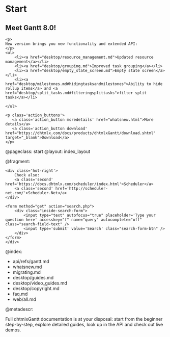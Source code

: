 Start
=====
<div class="newsblock">
    <h2>Meet Gantt 8.0!</h2>
    
    <p>
    New version brings you new functionality and extended API:
    </p>
    <ul>
		<li><a href="desktop/resource_management.md">Updated resource management</a></li>  
        <li><a href="desktop/grouping.md">Improved task grouping</a></li>      
        <li><a href="desktop/empty_state_screen.md">Empty state screen</a></li>   
        <li><a href="desktop/milestones.md#hidingtasksandmilestones">Ability to hide rollup items</a> and <a href="desktop/split_tasks.md#filteringsplittasks">filter split tasks</a></li>   
        
	</ul>

    <p class='action_buttons'>
       <a class='action_button moredetails' href="whatsnew.html">More details</a>
       <a class='action_button download' href="https://dhtmlx.com/docs/products/dhtmlxGantt/download.shtml" target="_blank">Download</a>
    </p>
</div>

<div class='hands'></div>
<div class='tablet'></div>


@pageclass: start
@layout: index_layout

@fragment: <div class='hot-news'>
	<div class='inside-hot'>
    
    <div class='hot-right'>
    	Check also:    	
    	<a class='second' href='https://docs.dhtmlx.com/scheduler/index.html'>Scheduler</a>
        <a class='second' href='http://scheduler-net.com/'>Scheduler.Net</a>
	</div>
    
    <form method="get" action="search.php">
        <div class="inside-search-form">
            <input type="text" autofocus="true" placeholder='Type your question here' accesskey="f" name="query" autocomplete="off" class="search-field-text" />
            <input type='submit' value='Search' class="search-form-btn" />
        </div>
    </form>
    </div>
</div>

@index:

- api/refs/gantt.md
- whatsnew.md
- migrating.md
- desktop/guides.md
- desktop/video_guides.md
- desktop/copyright.md
- faq.md
- web/all.md

@metadescr:

Full dhtmlxGantt documentation is at your disposal: start from the beginner step-by-step, explore detailed guides, look up in the API and check out live demos.
